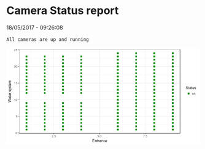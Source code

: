 Camera Status report
================
18/05/2017 - 09:26:08

    All cameras are up and running

![](camreport_files/figure-markdown_github/unnamed-chunk-2-1.png)
